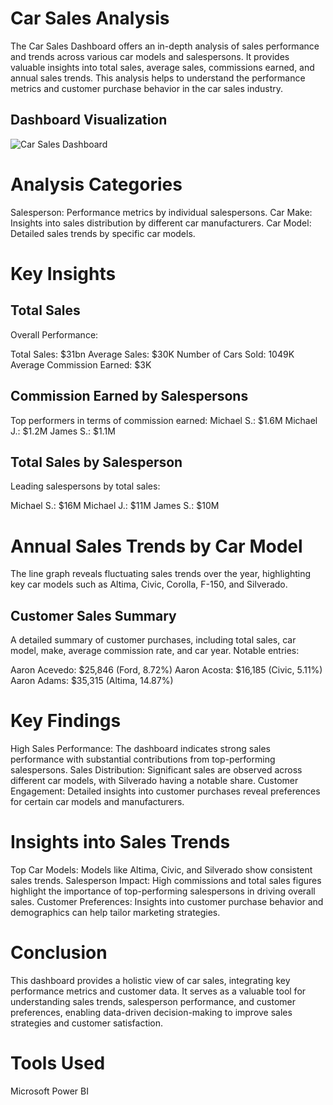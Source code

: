 # Car Sales Analysis
The Car Sales Dashboard offers an in-depth analysis of sales performance and trends across various car models and salespersons. It provides valuable insights into total sales, average sales, commissions earned, and annual sales trends. This analysis helps to understand the performance metrics and customer purchase behavior in the car sales industry.
## Dashboard Visualization
![Car Sales Dashboard ](https://github.com/user-attachments/assets/b591366a-e895-49d0-93c9-4cb928ff422e)

# Analysis Categories
Salesperson: Performance metrics by individual salespersons.
Car Make: Insights into sales distribution by different car manufacturers.
Car Model: Detailed sales trends by specific car models.
# Key Insights
## Total Sales
Overall Performance:

Total Sales: $31bn
Average Sales: $30K
Number of Cars Sold: 1049K
Average Commission Earned: $3K
## Commission Earned by Salespersons
Top performers in terms of commission earned:
Michael S.: $1.6M
Michael J.: $1.2M
James S.: $1.1M
## Total Sales by Salesperson
Leading salespersons by total sales:

Michael S.: $16M
Michael J.: $11M
James S.: $10M
# Annual Sales Trends by Car Model
The line graph reveals fluctuating sales trends over the year, highlighting key car models such as Altima, Civic, Corolla, F-150, and Silverado.

## Customer Sales Summary
A detailed summary of customer purchases, including total sales, car model, make, average commission rate, and car year. Notable entries:

Aaron Acevedo: $25,846 (Ford, 8.72%)
Aaron Acosta: $16,185 (Civic, 5.11%)
Aaron Adams: $35,315 (Altima, 14.87%)

# Key Findings
High Sales Performance: The dashboard indicates strong sales performance with substantial contributions from top-performing salespersons.
Sales Distribution: Significant sales are observed across different car models, with Silverado having a notable share.
Customer Engagement: Detailed insights into customer purchases reveal preferences for certain car models and manufacturers.

# Insights into Sales Trends
Top Car Models: Models like Altima, Civic, and Silverado show consistent sales trends.
Salesperson Impact: High commissions and total sales figures highlight the importance of top-performing salespersons in driving overall sales.
Customer Preferences: Insights into customer purchase behavior and demographics can help tailor marketing strategies.

# Conclusion
This dashboard provides a holistic view of car sales, integrating key performance metrics and customer data. It serves as a valuable tool for understanding sales trends, salesperson performance, and customer preferences, enabling data-driven decision-making to improve sales strategies and customer satisfaction.
# Tools Used
Microsoft Power BI
